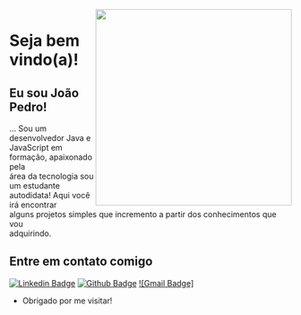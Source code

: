<img align="right" width="350" height="350" src="https://i.imgur.com/Gyxtm8F.png">

# Seja bem vindo(a)!
## Eu sou João Pedro!

... Sou um desenvolvedor Java e JavaScript em formação, apaixonado pela<br>
área da tecnologia sou um estudante autodidata! Aqui você irá encontrar<br>
alguns projetos simples que incremento a partir dos conhecimentos que vou<br>
adquirindo.

## Entre em contato comigo
[![Linkedin Badge](https://img.shields.io/badge/-LinkedIn-blue?style=flat-square&logo=Linkedin&logoColor=white&link=link_do_seu_perfil_no_linkedin)](https://www.linkedin.com/in/pedrosantos170/)
[![Github Badge](https://img.shields.io/badge/-Github-000?style=flat-square&logo=Github&logoColor=white&link=link_do_seu_perfil_no_github)](https://github.com/Pedro170)
[![Gmail Badge]](mailto:Joaosilva888@gmail.com)

- Obrigado por me visitar!

<!--
**Pedro170/Pedro170** is a ✨ _special_ ✨ repository because its `README.md` (this file) appears on your GitHub profile.

Here are some ideas to get you started:

- 🔭 I’m currently working on ...
- 🌱 I’m currently learning ...
- 👯 I’m looking to collaborate on ...
- 🤔 I’m looking for help with ...
- 💬 Ask me about ...
 -   📫 How to reach me: ...
- 😄 Pronouns: ...
- ⚡ Fun fact: ...
-->
